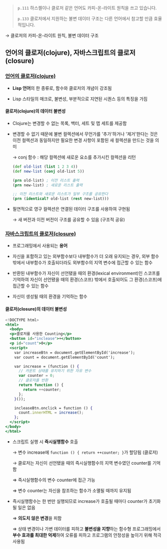 > `p.111` 하스켈이나 클로저 같은 언어도 카피-온-라이트 원칙을 쓰고 있습니다.
> 
> 
> `p.133` 클로저에서 지원하는 불변 데이터 구조는 다른 언어에서 참고할 만큼 효율적입니다.
> 

→ 클로저의 카피-온-라이트 원칙, 불변 데이터 구조

## 언어의 클로저(clojure), 자바스크립트의 클로저(closure)

### [언어의 클로저(clojure)](https://clojure.org/about/functional_programming)

- **Lisp 언어**의 한 종류로, 함수와 클로저의 개념이 강조됨

- Lisp 스타일의 매크로, 불변성, 부분적으로 지연된 시퀀스 등의 특징을 가짐

#### 클로저(clojure)의 데이터 불변성

- Clojure는 변경할 수 없는 목록, 백터, 세트 및 맵 세트를 제공함

- 변경할 수 없기 때문에 불변 컬렉션에서 무언가를 '추가'하거나 '제거'한다는 것은 이전 컬렉션과 동일하지만 필요한 변경 사항이 포함된 새 컬렉션을 만드는 것을 의미

    → conj 함수 : 해당 컬렉션에 새로운 요소를 추가시킨 컬렉션을 리턴
    ```clojure
    (def old-list (list 1 2 3 4))
    (def new-list (conj old-list 5))
    
    (prn old-list) ; 이전 리스트 출력
    (prn new-list) ; 새로운 리스트 출력
    
    ;; 이전 리스트와 새로운 리스트가 일부 구조를 공유한다
    (prn (identical? old-list (rest new-list)))
    ```

- 필연적으로 영구 컬렉션은 연결된 데이터 구조를 사용하여 구현됨
    
    → 새 버전과 이전 버전이 구조를 공유할 수 있음 (구조적 공유)



### [자바스크립트의 클로저(closure)](https://poiemaweb.com/js-closure)

- 프로그래밍에서 사용되는 **용어**

- 자신을 포함하고 있는 외부함수보다 내부함수가 더 오래 유지되는 경우, 외부 함수 밖에서 내부함수가 호출되더라도 외부함수의 지역 변수에 접근할 수 있는 함수

- 반환된 내부함수가 자신이 선언됐을 때의 환경(lexical environment)인 스코프를 기억하여 자신이 선언됐을 때의 환경(스코프) 밖에서 호출되어도 그 환경(스코프)에 접근할 수 있는 함수

- 자신이 생성될 때의 환경을 기억하는 함수

#### 클로저(closure)의 데이터 불변성

```jsx
<!DOCTYPE html>
<html>
  <body>
  <p>클로저를 사용한 Counting</p>
  <button id="inclease">+</button>
  <p id="count">0</p>
  <script>
    var increaseBtn = document.getElementById('increase');
    var count = document.getElementById('count');

    var increase = (function () {
      // 카운트 상태를 유지하기 위한 자유 변수
      var counter = 0;
      // 클로저를 반환
      return function () {
        return ++counter;
      };
    }());

    incleaseBtn.onclick = function () {
      count.innerHTML = increase();
    };
  </script>
</body>
</html>
```

- 스크립트 실행 시 **즉시실행함수** 호출
    
    → 변수 increase에 `function () { return ++counter; }`가 할당됨 (클로저)
    
    → 클로저는 자신이 선언됐을 때의 즉시실행함수의 지역 변수였던 counter를 기억함
    
    ⇒ 즉시실행함수의 변수 counter에 접근 가능
    
    ⇒ 변수 counter는 자신을 참조하는 함수가 소멸될 때까지 유지됨
    
- 즉시실행함수는 한 번만 실행되므로 increase가 호출될 때마다 counter가 초기화될 일은 없음
    
    ⇒ **의도치 않은 변경**을 피함
    
    ⇒ 상태 변경이나 가변 데이터를 피하고 **불변성을 지향**하는 함수형 프로그래밍에서 **부수 효과를 최대한 억제**하여 오류를 피하고 프로그램의 안정성을 높이기 위해 적극 사용됨